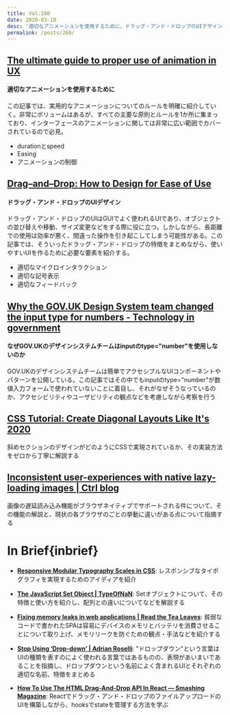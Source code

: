 ```yaml
---
title: Vol.260
date: 2020-03-18
desc: '適切なアニメーションを使用するために、ドラッグ・アンド・ドロップのUIデザイン、なぜGOV.UKのデザインシステムチームはinputのtype="number"を使用しないのか'
permalink: /posts/260/
---
```


## [The ultimate guide to proper use of animation in UX](https://uxdesign.cc/the-ultimate-guide-to-proper-use-of-animation-in-ux-10bd98614fa9)
#### 適切なアニメーションを使用するために
この記事では、実用的なアニメーションについてのルールを明確に紹介していく。非常にボリュームはあるが、すべての主要な原則とルールを1か所に集まっており、インターフェースのアニメーションに関しては非常に広い範囲でカバーされているので必見。

- durationとspeed
- Easing
- アニメーションの制御

## [Drag–and–Drop: How to Design for Ease of Use](https://www.nngroup.com/articles/drag-drop/)
#### ドラッグ・アンド・ドロップのUIデザイン
ドラッグ・アンド・ドロップのUIはGUIでよく使われるUIであり、オブジェクトの並び替えや移動、サイズ変更などをする際に役に立つ。しかしながら、長距離での使用は効率が悪く、間違った操作を引き起こしてしまう可能性がある。この記事では、そういったドラッグ・アンド・ドロップの特徴をまとめながら、使いやすいUIを作るために必要な要素を紹介する。

- 適切なマイクロインタラクション
- 適切な記号表示
- 適切なフィードバック

## [Why the GOV.UK Design System team changed the input type for numbers - Technology in government](https://technology.blog.gov.uk/2020/02/24/why-the-gov-uk-design-system-team-changed-the-input-type-for-numbers/)
#### なぜGOV.UKのデザインシステムチームはinputのtype="number"を使用しないのか
GOV.UKのデザインシステムチームは簡単でアクセシブルなUIコンポーネントやパターンを公開している。この記事ではその中でもinputのtype="number"が数値入力フォームで使われていないことに着目し、それがなぜそうなっているのか、アクセシビリティやユーザビリティの観点などを考慮しながら考察を行う

## [CSS Tutorial: Create Diagonal Layouts Like It's 2020](https://9elements.com/blog/pure-css-diagonal-layouts/)
斜めセクションのデザインがどのようにCSSで実現されているか、その実装方法をゼロから丁寧に解説する

## [Inconsistent user-experiences with native lazy-loading images | Ctrl blog](https://www.ctrl.blog/entry/lazy-loading-viewports.html)
画像の遅延読み込み機能がブラウザネイティブでサポートされる件について、その機能の解説と、現状の各ブラウザのごとの挙動に違いがある点について指摘する

# In Brief{inbrief}

- **[Responsive Modular Typography Scales in CSS](https://blog.envylabs.com/responsive-typographic-scales-in-css-b9f60431d1c4)**: レスポンシブなタイポグラフィを実現するためのアイディアを紹介

- **[The JavaScript Set Object | TypeOfNaN](https://typeofnan.dev/the-javascript-set-object/)**: Setオブジェクトについて、その特徴と使い方を紹介し、配列との違いについてなどを解説する

- **[Fixing memory leaks in web applications | Read the Tea Leaves](https://nolanlawson.com/2020/02/19/fixing-memory-leaks-in-web-applications/)**: 貧弱なコードで書かれたSPAは容易にデバイスのメモリとバッテリを消費させることについて取り上げ、メモリリークを防ぐための観点・手法などを紹介する

- **[Stop Using ‘Drop-down’ | Adrian Roselli](https://adrianroselli.com/2020/03/stop-using-drop-down.html)**: "ドロップダウン"という言葉はUIの種類を表すのによく使われる言葉ではあるものの、表現があいまいであることを指摘し、ドロップダウンという名前によく含まれるUIとそれぞれの適切な名前、特徴をまとめる

- **[How To Use The HTML Drag-And-Drop API In React — Smashing Magazine](https://www.smashingmagazine.com/2020/02/html-drag-drop-api-react/)**: Reactでドラッグ・アンド・ドロップのファイルアップロードのUIを構築しながら、hooksでstateを管理する方法を学ぶ
